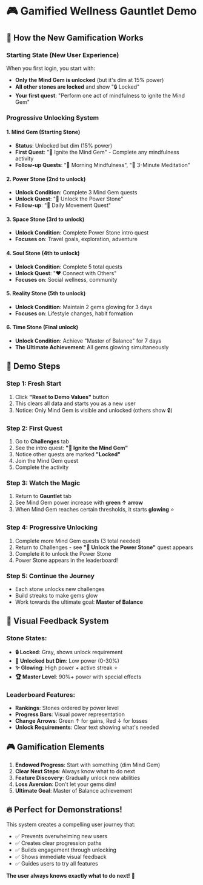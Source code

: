 # 🎮 Gamified Wellness Gauntlet Demo

## 🚀 How the New Gamification Works

### Starting State (New User Experience)
When you first login, you start with:
- **Only the Mind Gem is unlocked** (but it's dim at 15% power)
- **All other stones are locked** and show "🔒 Locked" 
- **Your first quest**: "Perform one act of mindfulness to ignite the Mind Gem"

### Progressive Unlocking System

#### 1. Mind Gem (Starting Stone)
- **Status**: Unlocked but dim (15% power)
- **First Quest**: "🧠 Ignite the Mind Gem" - Complete any mindfulness activity
- **Follow-up Quests**: "🌅 Morning Mindfulness", "🧘 3-Minute Meditation"

#### 2. Power Stone (2nd to unlock)
- **Unlock Condition**: Complete 3 Mind Gem quests
- **Unlock Quest**: "💪 Unlock the Power Stone"
- **Follow-up**: "🏃 Daily Movement Quest"

#### 3. Space Stone (3rd to unlock)
- **Unlock Condition**: Complete Power Stone intro quest
- **Focuses on**: Travel goals, exploration, adventure

#### 4. Soul Stone (4th to unlock)
- **Unlock Condition**: Complete 5 total quests
- **Unlock Quest**: "❤️ Connect with Others"
- **Focuses on**: Social wellness, community

#### 5. Reality Stone (5th to unlock)
- **Unlock Condition**: Maintain 2 gems glowing for 3 days
- **Focuses on**: Lifestyle changes, habit formation

#### 6. Time Stone (Final unlock)
- **Unlock Condition**: Achieve "Master of Balance" for 7 days
- **The Ultimate Achievement**: All gems glowing simultaneously

## 🎯 Demo Steps

### Step 1: Fresh Start
1. Click **"Reset to Demo Values"** button
2. This clears all data and starts you as a new user
3. Notice: Only Mind Gem is visible and unlocked (others show 🔒)

### Step 2: First Quest
1. Go to **Challenges** tab
2. See the intro quest: **"🧠 Ignite the Mind Gem"**
3. Notice other quests are marked **"Locked"**
4. Join the Mind Gem quest
5. Complete the activity

### Step 3: Watch the Magic
1. Return to **Gauntlet** tab
2. See Mind Gem power increase with **green ↑ arrow**
3. When Mind Gem reaches certain thresholds, it starts **glowing** ⭐

### Step 4: Progressive Unlocking
1. Complete more Mind Gem quests (3 total needed)
2. Return to Challenges - see **"💪 Unlock the Power Stone"** quest appears
3. Complete it to unlock the Power Stone
4. Power Stone appears in the leaderboard!

### Step 5: Continue the Journey
- Each stone unlocks new challenges
- Build streaks to make gems glow
- Work towards the ultimate goal: **Master of Balance**

## 🎨 Visual Feedback System

### Stone States:
- **🔒 Locked**: Gray, shows unlock requirement
- **💎 Unlocked but Dim**: Low power (0-30%)
- **✨ Glowing**: High power + active streak ⭐
- **🏆 Master Level**: 90%+ power with special effects

### Leaderboard Features:
- **Rankings**: Stones ordered by power level
- **Progress Bars**: Visual power representation
- **Change Arrows**: Green ↑ for gains, Red ↓ for losses
- **Unlock Requirements**: Clear text showing what's needed

## 🎮 Gamification Elements

1. **Endowed Progress**: Start with something (dim Mind Gem)
2. **Clear Next Steps**: Always know what to do next
3. **Feature Discovery**: Gradually unlock new abilities
4. **Loss Aversion**: Don't let your gems dim!
5. **Ultimate Goal**: Master of Balance achievement

## 🔥 Perfect for Demonstrations!

This system creates a compelling user journey that:
- ✅ Prevents overwhelming new users
- ✅ Creates clear progression paths  
- ✅ Builds engagement through unlocking
- ✅ Shows immediate visual feedback
- ✅ Guides users to try all features

**The user always knows exactly what to do next!** 🌟